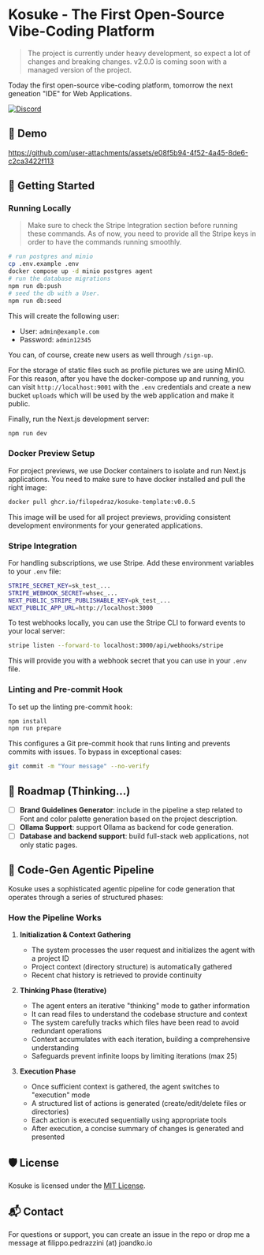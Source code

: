 # Kosuke - The First Open-Source Vibe-Coding Platform

> The project is currently under heavy development, so expect a lot of changes and breaking changes. v2.0.0 is coming soon with a managed version of the project.

Today the first open-source vibe-coding platform, tomorrow the next geneation "IDE" for Web Applications.

[![Discord](https://img.shields.io/badge/Discord-Join%20our%20community-5865F2?logo=discord&logoColor=white)](https://discord.gg/b9kD9ghPwW)

## 🍿 Demo

https://github.com/user-attachments/assets/e08f5b94-4f52-4a45-8de6-c2ca3422f113

## 🚀 Getting Started

### Running Locally

> Make sure to check the Stripe Integration section before running these commands. As of now, you need to provide all the Stripe keys in order to have the commands running smoothly.

```bash
# run postgres and minio
cp .env.example .env
docker compose up -d minio postgres agent
# run the database migrations
npm run db:push
# seed the db with a User.
npm run db:seed
```

This will create the following user:

- User: `admin@example.com`
- Password: `admin12345`

You can, of course, create new users as well through `/sign-up`.

For the storage of static files such as profile pictures we are using MinIO. For this reason, after you have the docker-compose up and running, you can visit `http://localhost:9001` with the `.env` credentials and create a new bucket `uploads` which will be used by the web application and make it public.

Finally, run the Next.js development server:

```bash
npm run dev
```

### Docker Preview Setup

For project previews, we use Docker containers to isolate and run Next.js applications. You need to make sure to have docker installed and pull the right image:

```bash
docker pull ghcr.io/filopedraz/kosuke-template:v0.0.5
```

This image will be used for all project previews, providing consistent development environments for your generated applications.

### Stripe Integration

For handling subscriptions, we use Stripe. Add these environment variables to your `.env` file:

```bash
STRIPE_SECRET_KEY=sk_test_...
STRIPE_WEBHOOK_SECRET=whsec_...
NEXT_PUBLIC_STRIPE_PUBLISHABLE_KEY=pk_test_...
NEXT_PUBLIC_APP_URL=http://localhost:3000
```

To test webhooks locally, you can use the Stripe CLI to forward events to your local server:

```bash
stripe listen --forward-to localhost:3000/api/webhooks/stripe
```

This will provide you with a webhook secret that you can use in your `.env` file.

### Linting and Pre-commit Hook

To set up the linting pre-commit hook:

```bash
npm install
npm run prepare
```

This configures a Git pre-commit hook that runs linting and prevents commits with issues. To bypass in exceptional cases:

```bash
git commit -m "Your message" --no-verify
```

## 🎯 Roadmap (Thinking...)

- [ ] **Brand Guidelines Generator**: include in the pipeline a step related to Font and color palette generation based on the project description.
- [ ] **Ollama Support**: support Ollama as backend for code generation.
- [ ] **Database and backend support**: build full-stack web applications, not only static pages.

## 🤖 Code-Gen Agentic Pipeline

Kosuke uses a sophisticated agentic pipeline for code generation that operates through a series of structured phases:

### How the Pipeline Works

1. **Initialization & Context Gathering**

   - The system processes the user request and initializes the agent with a project ID
   - Project context (directory structure) is automatically gathered
   - Recent chat history is retrieved to provide continuity

2. **Thinking Phase (Iterative)**

   - The agent enters an iterative "thinking" mode to gather information
   - It can read files to understand the codebase structure and context
   - The system carefully tracks which files have been read to avoid redundant operations
   - Context accumulates with each iteration, building a comprehensive understanding
   - Safeguards prevent infinite loops by limiting iterations (max 25)

3. **Execution Phase**
   - Once sufficient context is gathered, the agent switches to "execution" mode
   - A structured list of actions is generated (create/edit/delete files or directories)
   - Each action is executed sequentially using appropriate tools
   - After execution, a concise summary of changes is generated and presented

## 🛡️ License

Kosuke is licensed under the [MIT License](https://github.com/filopedraz/kosuke/blob/main/LICENSE).

## 📬 Contact

For questions or support, you can create an issue in the repo or drop me a message at filippo.pedrazzini (at) joandko.io
